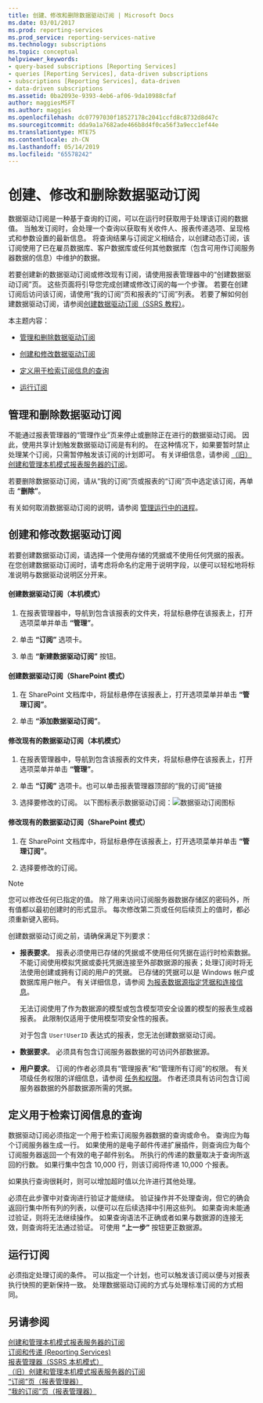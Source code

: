 ```yaml
---
title: 创建、修改和删除数据驱动订阅 | Microsoft Docs
ms.date: 03/01/2017
ms.prod: reporting-services
ms.prod_service: reporting-services-native
ms.technology: subscriptions
ms.topic: conceptual
helpviewer_keywords:
- query-based subscriptions [Reporting Services]
- queries [Reporting Services], data-driven subscriptions
- subscriptions [Reporting Services], data-driven
- data-driven subscriptions
ms.assetid: 0ba2093e-9393-4eb6-af06-9da10988cfaf
author: maggiesMSFT
ms.author: maggies
ms.openlocfilehash: dc07797030f18527178c2041ccfd8c8732d8d47c
ms.sourcegitcommit: dda9a1a7682ade466b8d4f0ca56f3a9ecc1ef44e
ms.translationtype: MTE75
ms.contentlocale: zh-CN
ms.lasthandoff: 05/14/2019
ms.locfileid: "65578242"
---
```

# <a name="create-modify-and-delete-data-driven-subscriptions"></a>创建、修改和删除数据驱动订阅
  数据驱动订阅是一种基于查询的订阅，可以在运行时获取用于处理该订阅的数据值。 当触发订阅时，会处理一个查询以获取有关收件人、报表传递选项、呈现格式和参数设置的最新信息。 将查询结果与订阅定义相结合，以创建动态订阅，该订阅使用了已在雇员数据库、客户数据库或任何其他数据库（包含可用作订阅服务器数据的信息）中维护的数据。  
  
 若要创建新的数据驱动订阅或修改现有订阅，请使用报表管理器中的“创建数据驱动订阅”页。 这些页面将引导您完成创建或修改订阅的每一个步骤。 若要在创建订阅后访问该订阅，请使用“我的订阅”页和报表的“订阅”列表。 若要了解如何创建数据驱动订阅，请参阅[创建数据驱动订阅（SSRS 教程）](../../reporting-services/create-a-data-driven-subscription-ssrs-tutorial.md)。  
  
 本主题内容：  
  
-   [管理和删除数据驱动订阅](#bkmk_manage_and_delete)  
  
-   [创建和修改数据驱动订阅](#bkmk_create_and_modify)  
  
-   [定义用于检索订阅信息的查询](#bkmk_define_query)  
  
-   [运行订阅](#bkmk_run_subscription)  
  
##  <a name="bkmk_manage_and_delete"></a> 管理和删除数据驱动订阅  
 不能通过报表管理器的“管理作业”页来停止或删除正在进行的数据驱动订阅。 因此，使用共享计划触发数据驱动订阅是有利的。 在这种情况下，如果要暂时禁止处理某个订阅，只需暂停触发该订阅的计划即可。 有关详细信息，请参阅 [（旧）创建和管理本机模式报表服务器的订阅](https://msdn.microsoft.com/7f46cbdb-5102-4941-bca2-5e0ff9012c6b)。  
  
 若要删除数据驱动订阅，请从“我的订阅”页或报表的“订阅”页中选定该订阅，再单击 **“删除”**。  
  
 有关如何取消数据驱动订阅的说明，请参阅 [管理运行中的进程](../../reporting-services/subscriptions/manage-a-running-process.md)。  
  
##  <a name="bkmk_create_and_modify"></a> 创建和修改数据驱动订阅  
 若要创建数据驱动订阅，请选择一个使用存储的凭据或不使用任何凭据的报表。 在您创建数据驱动订阅时，请考虑将命名约定用于说明字段，以便可以轻松地将标准说明与数据驱动说明区分开来。  
  
#### <a name="to-create-a-data-driven-subscription-native-mode"></a>创建数据驱动订阅（本机模式）  
  
1.  在报表管理器中，导航到包含该报表的文件夹，将鼠标悬停在该报表上，打开选项菜单并单击 **“管理”**。  
  
2.  单击 **“订阅”** 选项卡。  
  
3.  单击 **“新建数据驱动订阅”** 按钮。  
  
#### <a name="to-create-a-data-driven-subscription-sharepoint-mode"></a>创建数据驱动订阅（SharePoint 模式）  
  
1.  在 SharePoint 文档库中，将鼠标悬停在该报表上，打开选项菜单并单击 **“管理订阅”**。  
  
2.  单击 **“添加数据驱动订阅”**。  
  
#### <a name="to-modify-an-existing-data-driven-subscription-native-mode"></a>修改现有的数据驱动订阅（本机模式）  
  
1.  在报表管理器中，导航到包含该报表的文件夹，将鼠标悬停在该报表上，打开选项菜单并单击 **“管理”**。  
  
2.  单击 **“订阅”** 选项卡。也可以单击报表管理器顶部的“我的订阅”链接  
  
3.  选择要修改的订阅。 以下图标表示数据驱动订阅：![数据驱动订阅图标](../../reporting-services/subscriptions/media/hlp-16subscriptiondd.gif "Data-driven subscription icon")  
  
#### <a name="to-modify-an-existing-data-driven-subscription-sharepoint-mode"></a>修改现有的数据驱动订阅（SharePoint 模式）  
  
1.  在 SharePoint 文档库中，将鼠标悬停在该报表上，打开选项菜单并单击 **“管理订阅”**。  
  
2.  选择要修改的订阅。  
  
> [!NOTE]  
>  您可以修改任何已指定的值。 除了用来访问订阅服务器数据存储区的密码外，所有值都以最初创建时的形式显示。 每次修改第二页或任何后续页上的值时，都必须重新键入密码。  
  
 创建数据驱动订阅之前，请确保满足下列要求：  
  
-   **报表要求**。 报表必须使用已存储的凭据或不使用任何凭据在运行时检索数据。 不能订阅使用模拟凭据或委托凭据连接至外部数据源的报表；处理订阅时将无法使用创建或拥有订阅的用户的凭据。 已存储的凭据可以是 Windows 帐户或数据库用户帐户。 有关详细信息，请参阅 [为报表数据源指定凭据和连接信息](../../reporting-services/report-data/specify-credential-and-connection-information-for-report-data-sources.md)。  
  
     无法订阅使用了作为数据源的模型或包含模型项安全设置的模型的报表生成器报表。 此限制仅适用于使用模型项安全性的报表。  
  
     对于包含 `User!UserID` 表达式的报表，您无法创建数据驱动订阅。  
  
-   **数据要求**。 必须具有包含订阅服务器数据的可访问外部数据源。  
  
-   **用户要求**。 订阅的作者必须具有“管理报表”和“管理所有订阅”的权限。 有关项级任务权限的详细信息，请参阅 [任务和权限](../../reporting-services/security/tasks-and-permissions.md)。 作者还须具有访问包含订阅服务器数据的外部数据源所需的凭据。  
  
##  <a name="bkmk_define_query"></a> 定义用于检索订阅信息的查询  
 数据驱动订阅必须指定一个用于检索订阅服务器数据的查询或命令。 查询应为每个订阅服务器生成一行。 如果使用的是电子邮件传递扩展插件，则查询应为每个订阅服务器返回一个有效的电子邮件别名。 所执行的传递的数量取决于查询所返回的行数。 如果行集中包含 10,000 行，则该订阅将传递 10,000 个报表。  
  
 如果执行查询很耗时，则可以增加超时值以允许进行其他处理。  
  
 必须在此步骤中对查询进行验证才能继续。 验证操作并不处理查询，但它的确会返回行集中所有列的列表，以便可以在后续选择中引用这些列。 如果查询未能通过验证，则将无法继续操作。 如果查询语法不正确或者如果与数据源的连接无效，则查询将无法通过验证。 可使用 **“上一步”** 按钮更正数据源。  
  
##  <a name="bkmk_run_subscription"></a> 运行订阅  
 必须指定处理订阅的条件。 可以指定一个计划，也可以触发该订阅以便与对报表执行快照的更新保持一致。 处理数据驱动订阅的方式与处理标准订阅的方式相同。  
  
## <a name="see-also"></a>另请参阅  
 [创建和管理本机模式报表服务器的订阅](../../reporting-services/subscriptions/create-and-manage-subscriptions-for-native-mode-report-servers.md)   
 [订阅和传递 (Reporting Services)](../../reporting-services/subscriptions/subscriptions-and-delivery-reporting-services.md)   
 [报表管理器（SSRS 本机模式）](https://msdn.microsoft.com/library/80949f9d-58f5-48e3-9342-9e9bf4e57896)   
 [（旧）创建和管理本机模式报表服务器的订阅](https://msdn.microsoft.com/7f46cbdb-5102-4941-bca2-5e0ff9012c6b)   
 [“订阅”页（报表管理器）](https://msdn.microsoft.com/library/cf3a6bd0-e0b2-4875-a532-63ef34cfa860)   
 [“我的订阅”页（报表管理器）](https://msdn.microsoft.com/library/491a85a3-f323-4155-a0a8-de2779899995)  
  
  
